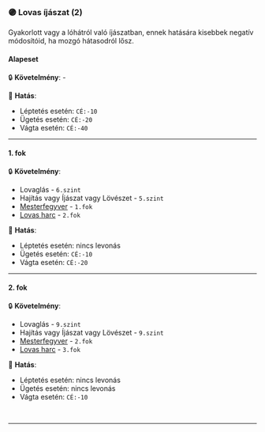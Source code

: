 ### 🟣 Lovas íjászat (2)

Gyakorlott vagy a lóhátról való íjászatban, ennek hatására kisebbek negatív módosítóid, ha mozgó hátasodról lősz.
#### Alapeset

🔒 **Követelmény**: -

🌟 **Hatás**:
- Léptetés esetén: `CÉ:-10`
- Ügetés esetén: `CÉ:-20`
- Vágta esetén: `CÉ:-40`

---
#### 1. fok

🔒 **Követelmény**:
- Lovaglás - `6.szint`
- Hajítás vagy Íjászat vagy Lövészet - `5.szint`
- [Mesterfegyver](../fortelyok.harci/mesterfegyver.md) - `1.fok`
- [Lovas harc](../fortelyok.harci/lovas_harc.md) - `2.fok`

🌟 **Hatás**:
- Léptetés esetén: nincs levonás
- Ügetés esetén: `CÉ:-10`
- Vágta esetén: `CÉ:-20`

---
#### 2. fok

🔒 **Követelmény**:
- Lovaglás - `9.szint`
- Hajítás vagy Íjászat vagy Lövészet - `9.szint`
- [Mesterfegyver](../fortelyok.harci/mesterfegyver.md) - `2.fok`
- [Lovas harc](../fortelyok.harci/lovas_harc.md) - `3.fok`

🌟 **Hatás**:
- Léptetés esetén: nincs levonás
- Ügetés esetén: nincs levonás
- Vágta esetén: `CÉ:-10`

<br />

---
